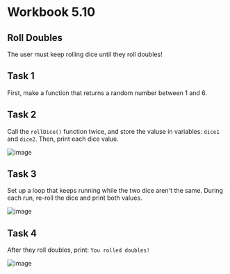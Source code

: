 # Workbook 5.10

## Roll Doubles
The user must keep rolling dice until they roll doubles!

## Task 1
First, make a function that returns a random number between 1 and 6.

## Task 2
Call the <code>rollDice()</code> function twice, and store the valuse in variables: <code>dice1</code> and <code>dice2</code>. Then, print each dice value.

![image](https://github.com/emtaylor1993/Udemy-Courses/assets/93065901/f34406a4-40f9-465c-a3a9-852f53fe51d7)

## Task 3
Set up a loop that keeps running while the two dice aren't the same. During each run, re-roll the dice and print both values.

![image](https://github.com/emtaylor1993/Udemy-Courses/assets/93065901/b76f071d-51ea-46f7-9ff9-77b10dfb9ff9)

## Task 4
After they roll doubles, print: <code>You rolled doubles!</code>

![image](https://github.com/emtaylor1993/Udemy-Courses/assets/93065901/a78103a1-f446-4535-b8a7-e8e47a8f970a)
